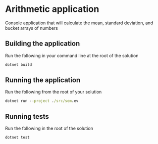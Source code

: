# Arithmetic application

Console application that will calculate the mean, standard deviation, and bucket arrays of numbers

## Building the application

Run the following in your command line at the root of the solution

``` cmd
dotnet build 
```

## Running the application

Run the following from the root of your solution

``` cmd
dotnet run --project ./src/sem.ev
```

## Running tests

Run the following in the root of the solution

``` cmd
dotnet test
```

